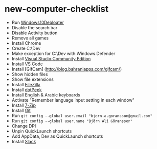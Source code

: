 # new-computer-checklist

* Run [Windows10Debloater](https://github.com/Sycnex/Windows10Debloater)
* Disable the search bar
* Disable Activity button
* Remove all games
* Install Chrome
* Create C:\Dev
* Make exception for C:\Dev with Windows Defender
* Install [Visual Studio Community Edition](https://visualstudio.microsoft.com/vs/)
* Install [VS Code](https://code.visualstudio.com/)
* Install [GifCam] (http://blog.bahraniapps.com/gifcam/)
* Show hidden files
* Show file extensions
* Install [FileZilla](https://filezilla-project.org/download.php?type=client)
* Install [dotPeek](https://www.jetbrains.com/decompiler/)
* Install English & Arabic keyboards
* Activate "Remember language input setting in each window"
* Install [7-Zip](https://www.7-zip.org)
* Install [Git](https://git-scm.com/download/win)
* Run `git config --global user.email "bjorn.a.goransson@gmail.com"`
* Run `git config --global user.name "Björn Ali Göransson"`
* Change DPI
* Unpin QuickLaunch shortcuts
* Add AppData, Dev as QuickLaunch shortcuts
* Install [Slack](https://slack.com/intl/en-se/downloads/windows)
